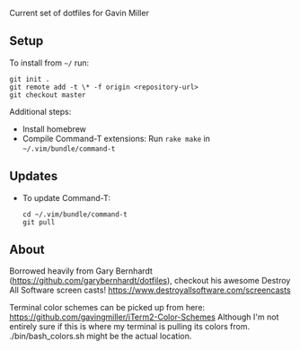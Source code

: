 Current set of dotfiles for Gavin Miller

## Setup

To install from `~/` run:

```
git init .
git remote add -t \* -f origin <repository-url>
git checkout master
```

Additional steps:

- Install homebrew
- Compile Command-T extensions: Run `rake make` in `~/.vim/bundle/command-t`

## Updates

- To update Command-T:

  ```
  cd ~/.vim/bundle/command-t
  git pull
  ```

## About

Borrowed heavily from Gary Bernhardt (https://github.com/garybernhardt/dotfiles),
checkout his awesome Destroy All Software screen casts!
  https://www.destroyallsoftware.com/screencasts

Terminal color schemes can be picked up from here:
https://github.com/gavingmiller/iTerm2-Color-Schemes
Although I'm not entirely sure if this is where my terminal is pulling its
colors from. ./bin/bash\_colors.sh might be the actual location.

